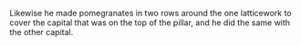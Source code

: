 Likewise he made pomegranates in two rows around the one latticework to cover the capital that was on the top of the pillar, and he did the same with the other capital.
